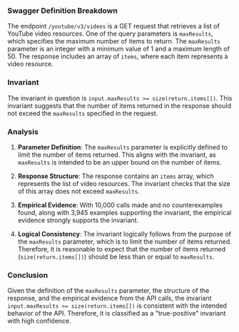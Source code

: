 ### Swagger Definition Breakdown

The endpoint `/youtube/v3/videos` is a GET request that retrieves a list of YouTube video resources. One of the query parameters is `maxResults`, which specifies the maximum number of items to return. The `maxResults` parameter is an integer with a minimum value of 1 and a maximum length of 50. The response includes an array of `items`, where each item represents a video resource.

### Invariant

The invariant in question is `input.maxResults >= size(return.items[])`. This invariant suggests that the number of items returned in the response should not exceed the `maxResults` specified in the request.

### Analysis

1. **Parameter Definition**: The `maxResults` parameter is explicitly defined to limit the number of items returned. This aligns with the invariant, as `maxResults` is intended to be an upper bound on the number of items.

2. **Response Structure**: The response contains an `items` array, which represents the list of video resources. The invariant checks that the size of this array does not exceed `maxResults`.

3. **Empirical Evidence**: With 10,000 calls made and no counterexamples found, along with 3,945 examples supporting the invariant, the empirical evidence strongly supports the invariant.

4. **Logical Consistency**: The invariant logically follows from the purpose of the `maxResults` parameter, which is to limit the number of items returned. Therefore, it is reasonable to expect that the number of items returned (`size(return.items[])`) should be less than or equal to `maxResults`.

### Conclusion

Given the definition of the `maxResults` parameter, the structure of the response, and the empirical evidence from the API calls, the invariant `input.maxResults >= size(return.items[])` is consistent with the intended behavior of the API. Therefore, it is classified as a "true-positive" invariant with high confidence.
